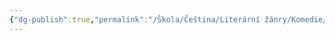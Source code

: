 ```yaml
---
{"dg-publish":true,"permalink":"/Škola/Čeština/Literární žánry/Komedie/","created":"2023-11-29T15:53:09.586+01:00","updated":"2024-03-13T18:24:41.526+01:00"}
---
```


